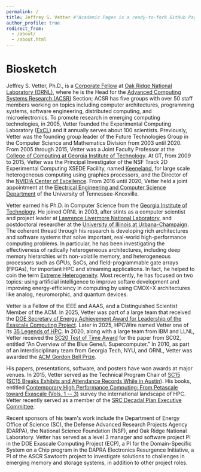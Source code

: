 ```yaml
---
permalink: /
title: Jeffrey S. Vetter #"Academic Pages is a ready-to-fork GitHub Pages template for academic personal websites"
author_profile: true
redirect_from: 
  - /about/
  - /about.html
---
```


Biosketch
======
Jeffrey S. Vetter, Ph.D., is a [Corporate Fellow](https://www.ornl.gov/news/ornl-adds-five-researchers-corporate-fellow-ranks") at [Oak Ridge National Laboratory (ORNL)](https://www.ornl.gov), where he is the Head for the 
[Advanced Computing Systems Research (ACSR)]("https://www.ornl.gov/section/advanced-computing-systems-research") Section; 
ACSR has five groups with over 50 staff members working on topics including computer architectures, programming systems, software engineering, distributed computing, and microelectronics. 
To promote research in emerging computing technologies, in 2005, Vetter founded the Experimental Computing Laboratory ([ExCL](https://excl.ornl.gov/"></a>)) and it annually serves about 100 scientists.
Previously, Vetter was the founding group leader of the Future Technologies Group in the Computer Science and Mathematics Division from 2003 until 2020.
From 2005 through 2015, Vetter was a Joint Faculty Professor at the [College of Computing at Georgia Institute of Technology](https://www.cc.gatech.edu). 
At GT, from 2009 to 2015, Vetter was the Principal Investigator of the NSF Track 2D Experimental Computing XSEDE Facility, named [Keeneland](https://www.nsf.gov/awardsearch/showAward?AWD_ID=0910735), for large scale heterogeneous computing using graphics processors, and the Director of the [NVIDIA Center of Excellence](https://nvidianews.nvidia.com/news/nvidia-names-georgia-institute-of-technology-a-cuda-center-of-excellence-6622990).
From 2016 until 2020, Vetter held a joint appointment at the [Electrical Engineering and Computer Science Department](http://www.eecs.utk.edu/) of the University of Tennessee-Knoxville. 

Vetter earned his Ph.D. in Computer Science from the [Georgia Institute of Technology](http://www.cc.gatech.edu/). 
He joined ORNL in 2003, after stints as a computer scientist and project leader at [Lawrence Livermore National Laboratory](https://computation.llnl.gov/casc/), and postdoctoral researcher at the [University of Illinois at Urbana-Champaign](http://cs.illinois.edu/). 
The coherent thread through his research is developing rich architectures and software systems that solve important, real-world high-performance computing problems. 
In particular, he has been investigating the effectiveness of radically heterogeneous architectures, including deep memory hierarchies with non-volatile memory, and heterogeneous processors such as GPUs, SoCs, and field-programmable gate arrays (FPGAs), for important HPC and streaming applications. 
In fact, he helped to coin the term [Extreme Heterogeneity](https://dx.doi.org/10.2172/1473756).
Most recently, he has focused on two topics:  using artificial intelligence to improve softare development and improving energy-efficiency in computing by using CMOX+X architectures like analog, neuromorphic, and quantum devices.

Vetter is a Fellow of the IEEE and AAAS, and a Distinguished Scientist Member of the ACM.
In 2025, Vetter was part of a large team that received the [DOE Secretary of Energy Achievement Award for Leadership of the Exascale Computing Project](https://www.ornl.gov/news/uniting-build-solutions-secretarys-honor-awards-recognize-ornl-teams).
Later in 2025, HPCWire named Vetter one of its [35 Legends of HPC](https://www.hpcwire.com/35-hpc-legends/). 
In 2020, along with a large team from IBM and LLNL, Vetter received the 
[SC20 Test of Time Award](https://www.hpcwire.com/off-the-wire/first-peer-reviewed-paper-to-disclose-the-blue-gene-l-system-wins-sc20-test-of-time-award/) 
for the paper from SC02, entitled “An Overview of the Blue Gene/L Supercomputer.”
In 2010, as part of an interdisciplinary team from Georgia Tech, NYU, and ORNL, Vetter was awarded the 
[ACM Gordon Bell Prize](http://www.hpcwire.com/offthewire/Blood-Simulation-on-Jaguar-Takes-Gordon-Bell-Prize-109907029.html).
<!-- Also, his work has won awards at major venues: Best Paper Awards at the International Parallel and Distributed Processing Symposium (IPDPS), EuroPar, and the 2018 AsHES Workshop, Best Student Paper Finalist at SC14, Best Paper Finalist at the IEEE HPEC Conference, and Best Presentation at EASC 2015. -->
His papers, presentations, software, and posters have won awards at major venues.
In 2015, Vetter served as the Technical Program Chair of 
[SC15](http://sc15.supercomputing.org/) ([SC15 Breaks Exhibits and Attendance Records While in Austin](http://www.hpcwire.com/off-the-wire/sc15-breaks-exhibits-and-attendance-records-while-in-austin/)). 
His  books, entitled
[Contemporary High Performance Computing: From Petascale toward Exascale (Vols. 1 -- 3)](https://www.crcpress.com/search/results?kw=jeffrey+vetter) 
survey the international landscape of HPC. Vetter recently served as a member of the [SRC Decadal Plan Executive Committee](https://www.src.org/about/decadal-plan/).

Recent sponsors of his team's work include the Department of Energy Office of Science (SC), the Defense Advanced Research Projects Agency (DARPA), the National Science Foundation (NSF), and Oak Ridge National Laboratory. Vetter has served as a level 3 manager and software project PI in the DOE Exascale Computing Project (ECP), a PI for the Domain-Specific System on a Chip program in the DAPRA Electronics Resurgence Initiative, a PI of the ASCR Sawtooth project to investigate solutions to challenges in emerging memory and storage systems, in addition to other project roles.
